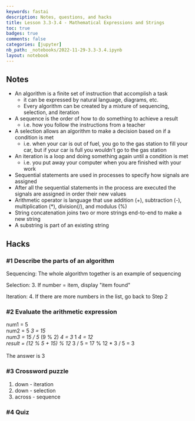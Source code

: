 ```yaml
---
keywords: fastai
description: Notes, questions, and hacks
title: Lesson 3.3-3.4 - Mathematical Expressions and Strings
toc: true 
badges: true
comments: false
categories: [jupyter]
nb_path: _notebooks/2022-11-29-3.3-3.4.ipynb
layout: notebook
---
```


<!--
#################################################
### THIS FILE WAS AUTOGENERATED! DO NOT EDIT! ###
#################################################
# file to edit: _notebooks/2022-11-29-3.3-3.4.ipynb
-->

<div class="container" id="notebook-container">
        
<div class="cell border-box-sizing text_cell rendered"><div class="inner_cell">
<div class="text_cell_render border-box-sizing rendered_html">
<h2 id="Notes">Notes<a class="anchor-link" href="#Notes"> </a></h2><ul>
<li>An algorithm is a finite set of instruction that accomplish a task<ul>
<li>it can be expressed by natural language, diagrams, etc.</li>
<li>Every algorithm can be created by a mixture of sequencing, selection, and iteration</li>
</ul>
</li>
<li>A sequence is the order of how to do something to achieve a result<ul>
<li>i.e. how you follow the instructions from a teacher</li>
</ul>
</li>
<li>A selection allows an algorithm to make a decision based on if a condition is met<ul>
<li>i.e. when your car is out of fuel, you go to the gas station to fill your car, but if your car is full you wouldn't go to the gas station</li>
</ul>
</li>
<li>An iteration is a loop and doing something again until a condition is met<ul>
<li>i.e. you put away your computer when you are finished with your work</li>
</ul>
</li>
<li>Sequential statements are used in processes to specify how signals are assigned</li>
<li>After all the sequential statements in the process are executed the signals are assigned in order their new values</li>
<li>Arithmetic operator is language that use addition (+), subtraction (-), multiplication (*), division(/), and modulus (%)</li>
<li>String concatenation joins two or more strings end-to-end to make a new string</li>
<li>A substring is part of an existing string</li>
</ul>

</div>
</div>
</div>
<div class="cell border-box-sizing text_cell rendered"><div class="inner_cell">
<div class="text_cell_render border-box-sizing rendered_html">
<h2 id="Hacks">Hacks<a class="anchor-link" href="#Hacks"> </a></h2><h3 id="#1-Describe-the-parts-of-an-algorithm">#1 Describe the parts of an algorithm<a class="anchor-link" href="##1-Describe-the-parts-of-an-algorithm"> </a></h3><p>Sequencing: The whole algorithm together is an example of sequencing</p>
<p>Selection: 3. If number = item, display "item found"</p>
<p>Iteration: 4. If there are more numbers in the list, go back to Step 2</p>
<h3 id="#2-Evaluate-the-arithmetic-expression">#2 Evaluate the arithmetic expression<a class="anchor-link" href="##2-Evaluate-the-arithmetic-expression"> </a></h3><p>num1 = 5 <br>
num2 = 5 <em> 3 = 15 <br>
num3 = 15 / 5 </em> (9 % 2) <em> 4 = 3 </em> 1 <em> 4 = 12 <br>
result = (12 % 5 + 15) % 12 </em> 3 / 5 = 17 % 12 * 3 / 5 = 3<br><br>
The answer is 3</p>
<h3 id="#3-Crossword-puzzle">#3 Crossword puzzle<a class="anchor-link" href="##3-Crossword-puzzle"> </a></h3><ol>
<li>down - iteration</li>
<li>down - selection</li>
<li>across - sequence</li>
</ol>
<h3 id="#4-Quiz">#4 Quiz<a class="anchor-link" href="##4-Quiz"> </a></h3><p><img src="https://mail.google.com/mail/u/0?ui=2&amp;ik=307c2bfad8&amp;attid=0.2&amp;permmsgid=msg-a:r20327790267697811&amp;th=184c55c3314da017&amp;view=fimg&amp;fur=ip&amp;sz=s0-l75-ft&amp;attbid=ANGjdJ-bUIfNrxVyH1ZJEuBI-5iLC38aI-aJIWk6Dtz4CW-fZGHN5PdFBoDlAlIoio71bSi8yQhvjoMk6irO0hsgVQuERL4PJNuysZiwv6cWWDacLpEFD36KyAqGaTg&amp;disp=emb&amp;realattid=ii_lb2r2pd01" alt=""></p>

</div>
</div>
</div>
</div>
 

